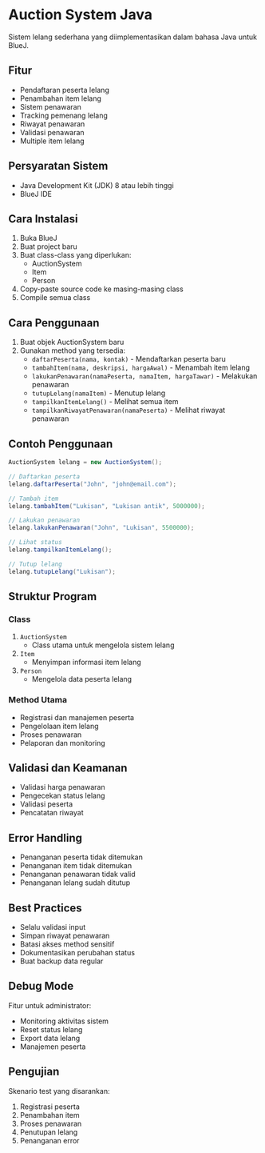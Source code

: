 # Auction System Java
Sistem lelang sederhana yang diimplementasikan dalam bahasa Java untuk BlueJ.

## Fitur
- Pendaftaran peserta lelang
- Penambahan item lelang
- Sistem penawaran
- Tracking pemenang lelang
- Riwayat penawaran
- Validasi penawaran
- Multiple item lelang

## Persyaratan Sistem
- Java Development Kit (JDK) 8 atau lebih tinggi
- BlueJ IDE

## Cara Instalasi
1. Buka BlueJ
2. Buat project baru
3. Buat class-class yang diperlukan:
   - AuctionSystem
   - Item
   - Person
4. Copy-paste source code ke masing-masing class
5. Compile semua class

## Cara Penggunaan
1. Buat objek AuctionSystem baru
2. Gunakan method yang tersedia:
   - `daftarPeserta(nama, kontak)` - Mendaftarkan peserta baru
   - `tambahItem(nama, deskripsi, hargaAwal)` - Menambah item lelang
   - `lakukanPenawaran(namaPeserta, namaItem, hargaTawar)` - Melakukan penawaran
   - `tutupLelang(namaItem)` - Menutup lelang
   - `tampilkanItemLelang()` - Melihat semua item
   - `tampilkanRiwayatPenawaran(namaPeserta)` - Melihat riwayat penawaran

## Contoh Penggunaan
```java
AuctionSystem lelang = new AuctionSystem();

// Daftarkan peserta
lelang.daftarPeserta("John", "john@email.com");

// Tambah item
lelang.tambahItem("Lukisan", "Lukisan antik", 5000000);

// Lakukan penawaran
lelang.lakukanPenawaran("John", "Lukisan", 5500000);

// Lihat status
lelang.tampilkanItemLelang();

// Tutup lelang
lelang.tutupLelang("Lukisan");
```

## Struktur Program
### Class
1. `AuctionSystem`
   - Class utama untuk mengelola sistem lelang
2. `Item`
   - Menyimpan informasi item lelang
3. `Person`
   - Mengelola data peserta lelang

### Method Utama
- Registrasi dan manajemen peserta
- Pengelolaan item lelang
- Proses penawaran
- Pelaporan dan monitoring

## Validasi dan Keamanan
- Validasi harga penawaran
- Pengecekan status lelang
- Validasi peserta
- Pencatatan riwayat

## Error Handling
- Penanganan peserta tidak ditemukan
- Penanganan item tidak ditemukan
- Penanganan penawaran tidak valid
- Penanganan lelang sudah ditutup

## Best Practices
- Selalu validasi input
- Simpan riwayat penawaran
- Batasi akses method sensitif
- Dokumentasikan perubahan status
- Buat backup data regular

## Debug Mode
Fitur untuk administrator:
- Monitoring aktivitas sistem
- Reset status lelang
- Export data lelang
- Manajemen peserta

## Pengujian
Skenario test yang disarankan:
1. Registrasi peserta
2. Penambahan item
3. Proses penawaran
4. Penutupan lelang
5. Penanganan error

